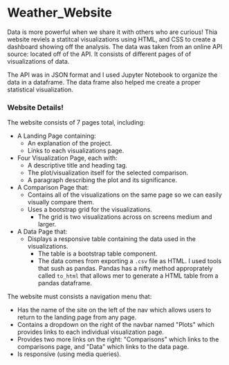 # Weather_Website

Data is more powerful when we share it with others who are curious! Thia website reviels a statitcal visualizations using HTML, and CSS to create a dashboard showing off the analysis. The data was taken from an online API source: located off of the API. It consists of different pages of of visualizations of data.

The API was in JSON format and I used Jupyter Notebook to organize the data in a dataframe. The data frame also helped me create a proper statistical visualization.

### Website Details!

The website consists of 7 pages total, including:

* A Landing Page containing:
  * An explanation of the project.
  * Links to each visualizations page.
* Four Visualization Page, each with:
  * A descriptive title and heading tag.
  * The plot/visualization itself for the selected comparison.
  * A paragraph describing the plot and its significance.
* A Comparison Page that:
  * Contains all of the visualizations on the same page so we can easily visually compare them.
  * Uses a bootstrap grid for the visualizations.
    * The grid is two visualizations across on screens medium and larger.
* A Data Page that:
  * Displays a responsive table containing the data used in the visualizations.
    * The table is a bootstrap table component.
    * The data comes from exporting a `.csv` file as HTML. I used tools that sush as pandas. Pandas has a nifty method approprately called `to_html` that allows mer to generate a HTML table from a pandas dataframe. 

The website must consists a navigation menu that:

* Has the name of the site on the left of the nav which allows users to return to the landing page from any page.
* Contains a dropdown on the right of the navbar named "Plots" which provides links to each individual visualization page.
* Provides two more links on the right: "Comparisons" which links to the comparisons page, and "Data" which links to the data page.
* Is responsive (using media queries).

